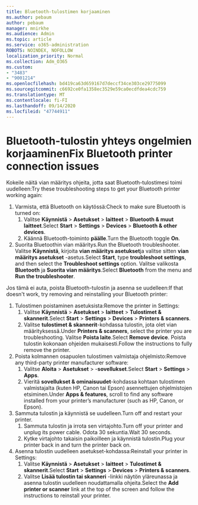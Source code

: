 ```yaml
---
title: Bluetooth-tulostimen korjaaminen
ms.author: pebaum
author: pebaum
manager: mnirkhe
ms.audience: Admin
ms.topic: article
ms.service: o365-administration
ROBOTS: NOINDEX, NOFOLLOW
localization_priority: Normal
ms.collection: Adm_O365
ms.custom:
- "3483"
- "9001214"
ms.openlocfilehash: bd419ca63d659167d7deccf34ce303ce29775099
ms.sourcegitcommit: c6692ce0fa1358ec3529e59ca0ecdfdea4cdc759
ms.translationtype: MT
ms.contentlocale: fi-FI
ms.lasthandoff: 09/14/2020
ms.locfileid: "47744911"
---
```

# <a name="fix-bluetooth-printer-connection-issues"></a><span data-ttu-id="4bb4a-102">Bluetooth-tulostin yhteys ongelmien korjaaminen</span><span class="sxs-lookup"><span data-stu-id="4bb4a-102">Fix Bluetooth printer connection issues</span></span>

<span data-ttu-id="4bb4a-103">Kokeile näitä vian määritys ohjeita, jotta saat Bluetooth-tulostimesi toimi uudelleen:</span><span class="sxs-lookup"><span data-stu-id="4bb4a-103">Try these troubleshooting steps to get your Bluetooth printer working again:</span></span>


1. <span data-ttu-id="4bb4a-104">Varmista, että Bluetooth on käytössä:</span><span class="sxs-lookup"><span data-stu-id="4bb4a-104">Check to make sure Bluetooth is turned on:</span></span>
    1. <span data-ttu-id="4bb4a-105">Valitse **Käynnistä**  >  **Asetukset**  >  **laitteet**  >  **Bluetooth & muut laitteet**.</span><span class="sxs-lookup"><span data-stu-id="4bb4a-105">Select **Start** > **Settings** > **Devices** > **Bluetooth & other devices**.</span></span>
    2. <span data-ttu-id="4bb4a-106">Käännä Bluetooth-toiminto **päälle**.</span><span class="sxs-lookup"><span data-stu-id="4bb4a-106">Turn the Bluetooth toggle **On**.</span></span>
2. <span data-ttu-id="4bb4a-107">Suorita Bluetoothin vian määritys.</span><span class="sxs-lookup"><span data-stu-id="4bb4a-107">Run the Bluetooth troubleshooter.</span></span> <br>
    <span data-ttu-id="4bb4a-108">Valitse **Käynnistä**, kirjoita **vian määritys asetukset**ja valitse sitten **vian määritys asetukset** -asetus.</span><span class="sxs-lookup"><span data-stu-id="4bb4a-108">Select **Start**, type **troubleshoot settings**, and then select the **Troubleshoot settings** option.</span></span> <span data-ttu-id="4bb4a-109">Valitse valikosta **Bluetooth** ja **Suorita vian määritys**.</span><span class="sxs-lookup"><span data-stu-id="4bb4a-109">Select **Bluetooth** from the menu and **Run the troubleshooter**.</span></span>

<span data-ttu-id="4bb4a-110">Jos tämä ei auta, poista Bluetooth-tulostin ja asenna se uudelleen:</span><span class="sxs-lookup"><span data-stu-id="4bb4a-110">If that doesn't work, try removing and reinstalling your Bluetooth printer:</span></span>

1. <span data-ttu-id="4bb4a-111">Tulostimen poistaminen asetuksista:</span><span class="sxs-lookup"><span data-stu-id="4bb4a-111">Remove the printer in Settings:</span></span>
    1. <span data-ttu-id="4bb4a-112">Valitse **Käynnistä**  >  **Asetukset**  >  **laitteet**  >  **Tulostimet & skannerit**.</span><span class="sxs-lookup"><span data-stu-id="4bb4a-112">Select **Start** > **Settings** > **Devices** > **Printers & scanners**.</span></span>
    2. <span data-ttu-id="4bb4a-113">Valitse **tulostimet & skannerit**-kohdassa tulostin, jota olet vian määrityksessä.</span><span class="sxs-lookup"><span data-stu-id="4bb4a-113">Under **Printers & scanners**, select the printer you are troubleshooting.</span></span> <span data-ttu-id="4bb4a-114">Valitse **Poista laite**.</span><span class="sxs-lookup"><span data-stu-id="4bb4a-114">Select **Remove device**.</span></span> <span data-ttu-id="4bb4a-115">Poista tulostin kokonaan ohjeiden mukaisesti.</span><span class="sxs-lookup"><span data-stu-id="4bb4a-115">Follow the instructions to fully remove the printer.</span></span>
2. <span data-ttu-id="4bb4a-116">Poista kolmannen osapuolen tulostimen valmistaja ohjelmisto:</span><span class="sxs-lookup"><span data-stu-id="4bb4a-116">Remove any third-party printer manufacturer software:</span></span>
    1. <span data-ttu-id="4bb4a-117">Valitse **Aloita**  >  **Asetukset**  >  -**sovellukset**.</span><span class="sxs-lookup"><span data-stu-id="4bb4a-117">Select **Start** > **Settings** > **Apps**.</span></span>
    2. <span data-ttu-id="4bb4a-118">Vieritä **sovellukset & ominaisuudet**-kohdassa kohtaan tulostimen valmistajalta (kuten HP, Canon tai Epson) asennettujen ohjelmistojen etsiminen.</span><span class="sxs-lookup"><span data-stu-id="4bb4a-118">Under **Apps & features**, scroll to find any software installed from your printer’s manufacturer (such as HP, Canon, or Epson).</span></span>
3. <span data-ttu-id="4bb4a-119">Sammuta tulostin ja käynnistä se uudelleen.</span><span class="sxs-lookup"><span data-stu-id="4bb4a-119">Turn off and restart your printer.</span></span>
   1. <span data-ttu-id="4bb4a-120">Sammuta tulostin ja irrota sen virtajohto.</span><span class="sxs-lookup"><span data-stu-id="4bb4a-120">Turn off your printer and unplug its power cable.</span></span> <span data-ttu-id="4bb4a-121">Odota 30 sekuntia.</span><span class="sxs-lookup"><span data-stu-id="4bb4a-121">Wait 30 seconds.</span></span> 
   2. <span data-ttu-id="4bb4a-122">Kytke virtajohto takaisin paikoilleen ja käynnistä tulostin.</span><span class="sxs-lookup"><span data-stu-id="4bb4a-122">Plug your printer back in and turn the printer back on.</span></span>
4. <span data-ttu-id="4bb4a-123">Asenna tulostin uudelleen asetukset-kohdassa:</span><span class="sxs-lookup"><span data-stu-id="4bb4a-123">Reinstall your printer in Settings:</span></span>
    1. <span data-ttu-id="4bb4a-124">Valitse **Käynnistä**  >  **Asetukset**  >  **laitteet**  >  **Tulostimet & skannerit**.</span><span class="sxs-lookup"><span data-stu-id="4bb4a-124">Select **Start** > **Settings** > **Devices** > **Printers & scanners**.</span></span>
    2. <span data-ttu-id="4bb4a-125">Valitse **Lisää tulostin tai skanneri** -linkki näytön yläreunassa ja asenna tulostin uudelleen noudattamalla ohjeita.</span><span class="sxs-lookup"><span data-stu-id="4bb4a-125">Select the **Add printer or scanner** link at the top of the screen and follow the instructions to reinstall your printer.</span></span>

